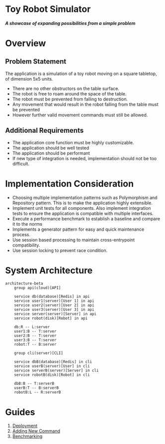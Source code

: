# Toy Robot Simulator
#### _A showcase of expanding possibilities from a simple problem_
# Overview
## Problem Statement

The application is a simulation of a toy robot moving on a square tabletop, of dimension 5x5 units. 
- There are no other obstructors on the table surface.
- The robot is free to roam around the space of the table.
- The robot must be prevented from falling to destruction.
- Any movement that would result in the robot falling from the table must be prevented
- However further valid movement commands must still be allowed.

## Additional Requirements

- The application core function must be highly customizable.
- The application should be well tested
- The application should be performant
- If new type of integration is needed, implementation should not be too difficult.

# Implementation Consideration

- Choosing multiple implementation patterns such as Polymorphism and Repository pattern. 
  This is to make the application highly extensible.
- Implement unit tests for all components. 
  Also implement integration tests to ensure the application is compatible with multiple interfaces.
- Execute a performance benchmark to establish a baseline and compare it to the norms
- Implements a generator pattern for easy and quick maintenance process.
- Use session based processing to maintain cross-entrypoint compatibility.
- Use session locking to prevent race condition.

# System Architecture

```mermaid
architecture-beta
    group api(cloud)[API]

    service db(database)[Redis] in api
    service user1(server)[User 1] in api
    service user2(server)[User 2] in api
    service user3(server)[User 3] in api
    service server(server)[Server] in api
    service robot(disk)[Robot] in api

    db:R -- L:server
    user1:B -- T:server
    user2:B -- T:server
    user3:B -- T:server
    robot:T -- B:server

    group cli(server)[CLI]

    service dbB(database)[Redis] in cli
    service userB(server)[User] in cli
    service serverB(server)[Server] in cli
    service robotB(disk)[Robot] in cli

    dbB:B -- T:serverB
    userB:T -- B:serverB
    robotB:L -- R:serverB
```

# Guides

1. [Deployment](https://github.com/jimanx2/seek-robot-problem/blob/main/INSTALLATION.md)
2. [Adding New Command](https://github.com/jimanx2/seek-robot-problem/blob/main/COMMAND.md#adding-new-command)
3. [Benchmarking](https://github.com/jimanx2/seek-robot-problem/blob/main/BENCHMARKING.md)

